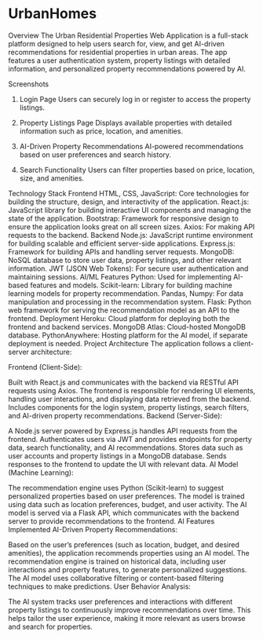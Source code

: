 # UrbanHomes
Overview
The Urban Residential Properties Web Application is a full-stack platform designed to help users search for, view, and get AI-driven recommendations for residential properties in urban areas. The app features a user authentication system, property listings with detailed information, and personalized property recommendations powered by AI.

Screenshots
1. Login Page
Users can securely log in or register to access the property listings.

2. Property Listings Page
Displays available properties with detailed information such as price, location, and amenities.

3. AI-Driven Property Recommendations
AI-powered recommendations based on user preferences and search history.

4. Search Functionality
Users can filter properties based on price, location, size, and amenities.

Technology Stack
Frontend
HTML, CSS, JavaScript: Core technologies for building the structure, design, and interactivity of the application.
React.js: JavaScript library for building interactive UI components and managing the state of the application.
Bootstrap: Framework for responsive design to ensure the application looks great on all screen sizes.
Axios: For making API requests to the backend.
Backend
Node.js: JavaScript runtime environment for building scalable and efficient server-side applications.
Express.js: Framework for building APIs and handling server requests.
MongoDB: NoSQL database to store user data, property listings, and other relevant information.
JWT (JSON Web Tokens): For secure user authentication and maintaining sessions.
AI/ML Features
Python: Used for implementing AI-based features and models.
Scikit-learn: Library for building machine learning models for property recommendation.
Pandas, Numpy: For data manipulation and processing in the recommendation system.
Flask: Python web framework for serving the recommendation model as an API to the frontend.
Deployment
Heroku: Cloud platform for deploying both the frontend and backend services.
MongoDB Atlas: Cloud-hosted MongoDB database.
PythonAnywhere: Hosting platform for the AI model, if separate deployment is needed.
Project Architecture
The application follows a client-server architecture:

Frontend (Client-Side):

Built with React.js and communicates with the backend via RESTful API requests using Axios.
The frontend is responsible for rendering UI elements, handling user interactions, and displaying data retrieved from the backend.
Includes components for the login system, property listings, search filters, and AI-driven property recommendations.
Backend (Server-Side):

A Node.js server powered by Express.js handles API requests from the frontend.
Authenticates users via JWT and provides endpoints for property data, search functionality, and AI recommendations.
Stores data such as user accounts and property listings in a MongoDB database.
Sends responses to the frontend to update the UI with relevant data.
AI Model (Machine Learning):

The recommendation engine uses Python (Scikit-learn) to suggest personalized properties based on user preferences.
The model is trained using data such as location preferences, budget, and user activity.
The AI model is served via a Flask API, which communicates with the backend server to provide recommendations to the frontend.
AI Features Implemented
AI-Driven Property Recommendations:

Based on the user’s preferences (such as location, budget, and desired amenities), the application recommends properties using an AI model.
The recommendation engine is trained on historical data, including user interactions and property features, to generate personalized suggestions.
The AI model uses collaborative filtering or content-based filtering techniques to make predictions.
User Behavior Analysis:

The AI system tracks user preferences and interactions with different property listings to continuously improve recommendations over time.
This helps tailor the user experience, making it more relevant as users browse and search for properties.
